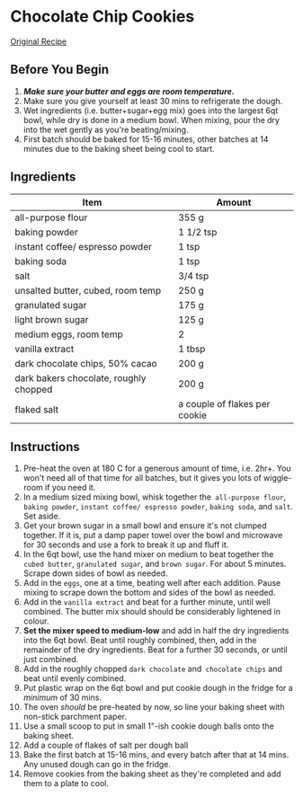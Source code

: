 # Chocolate Chip Cookies

[Original Recipe](https://www.butterandbrioche.com/home/classic-chocolate-chip-cookies)

## Before You Begin

1. **_Make sure your butter and eggs are room temperature._**
2. Make sure you give yourself at least 30 mins to refrigerate the dough.
3. Wet ingredients (i.e. butter+sugar+egg mix) goes into the largest 6qt bowl, while dry is done in a medium bowl. When mixing, pour the dry into the wet gently as you're beating/mixing.
4. First batch should be baked for 15-16 minutes, other batches at 14 minutes due to the baking sheet being cool to start.

## Ingredients

| Item                                   | Amount                        |
| -------------------------------------- | ----------------------------- |
| all-purpose flour                      | 355 g                         |
| baking powder                          | 1 1/2 tsp                     |
| instant coffee/ espresso powder        | 1 tsp                         |
| baking soda                            | 1 tsp                         |
| salt                                   | 3/4 tsp                       |
| unsalted butter, cubed, room temp      | 250 g                         |
| granulated sugar                       | 175 g                         |
| light brown sugar                      | 125 g                         |
| medium eggs, room temp                 | 2                             |
| vanilla extract                        | 1 tbsp                        |
| dark chocolate chips, 50% cacao        | 200 g                         |
| dark bakers chocolate, roughly chopped | 200 g                         |
| flaked salt                            | a couple of flakes per cookie |

## Instructions

1. Pre-heat the oven at 180 C for a generous amount of time, i.e. 2hr+. You won't need all of that time for all batches, but it gives you lots of wiggle-room if you need it.
2. In a medium sized mixing bowl, whisk together the` all-purpose flour`, `baking powder`, `instant coffee/ espresso powder`, `baking soda`, and `salt`. Set aside.
3. Get your brown sugar in a small bowl and ensure it's not clumped together. If it is, put a damp paper towel over the bowl and microwave for 30 seconds and use a fork to break it up and fluff it.
4. In the 6qt bowl, use the hand mixer on medium to beat together the `cubed butter`, `granulated sugar`, and `brown sugar`. For about 5 minutes. Scrape down sides of bowl as needed.
5. Add in the `eggs`, one at a time, beating well after each addition. Pause mixing to scrape down the bottom and sides of the bowl as needed.
6. Add in the `vanilla extract` and beat for a further minute, until well combined. The butter mix should should be considerably lightened in colour.
7. **Set the mixer speed to medium-low** and add in half the dry ingredients into the 6qt bowl. Beat until roughly combined, then, add in the remainder of the dry ingredients. Beat for a further 30 seconds, or until just combined.
8. Add in the roughly chopped `dark chocolate` and` chocolate chips` and beat until evenly combined.
9. Put plastic wrap on the 6qt bowl and put cookie dough in the fridge for a _minimum_ of 30 mins.
10. The oven _should_ be pre-heated by now, so line your baking sheet with non-stick parchment paper.
11. Use a small scoop to put in small 1"-ish cookie dough balls onto the baking sheet.
12. Add a couple of flakes of salt per dough ball
13. Bake the first batch at 15-16 mins, and every batch after that at 14 mins. Any unused dough can go in the fridge.
14. Remove cookies from the baking sheet as they're completed and add them to a plate to cool.
